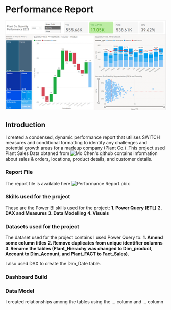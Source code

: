 # Performance Report
![Performance_Report](https://github.com/lakunleoye/Performance_Report-_PowerBI_Project/blob/master/Performance%20Report.png)

## Introduction
I created a condensed, dynamic performance report that utilises SWITCH measures and conditional formatting to identify any challenges and potential growth areas for a madeup company (Plant Co.) .This project used Plant Sales Data obtaned from ![Mo Chen's github](https://github.com/mochen862/power-bi-portfolio-project) contains information about sales & orders, locations, product details, and customer details.

### Report File
The report file is available here ![Performance Report.pbix](https://github.com/lakunleoye/Performance_Report-_PowerBI_Project/blob/master/Performance%20Report.pbix)

### Skills used for the project
These are the Power BI skills used for the project:
**1.	Power Query (ETL)**
**2.	DAX and Measures**
**3.	Data Modelling**
**4.	Visuals**

### Datasets used for the project
The dataset used for the project contains
I used Power Query to:
**1. Amend some column titles**
**2. Remove duplicates from unique identifier columns**
**3. Rename the tables (Plant_Hierachy was changed to Dim_product, Account to Dim_Account, and Plant_FACT to Fact_Sales).**

I also used DAX to create the Dim_Date table.



### Dashboard Build

### Data Model
I created relationships among the tables using the … column and … column

